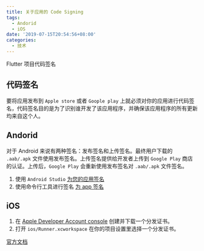 ```yaml
---
title: 关于应用的 Code Signing
tags:
  - Andorid
  - iOS
date: '2019-07-15T20:54:56+08:00'
categories:
  - 技术
---
```


Flutter 项目代码签名

## 代码签名

要将应用发布到 `Apple store` 或者 `Goople play` 上就必须对你的应用进行代码签名，代码签名目的是为了识别谁开发了该应用程序，并确保该应用程序的所有更新均来自这个人。

## Andorid

对于 Android 来说有两种签名：发布签名和上传签名。最终用户下载的 `.aab/.apk` 文件使用发布签名。上传签名提供给开发者上传到 `Google Play` 商店的认证。上传后，`Google Play` 会重新使用发布签名对 `.aab/.apk` 文件签名。

1. 使用 `Android Studio` [为您的应用签名](https://developer.android.google.cn/studio/publish/app-signing#sign-apk)
2. 使用命令行工具进行签名 [为 app 签名](https://flutter.cn/docs/deployment/android#signing-the-app)

## iOS

1. 在 [Apple Developer Account console](https://developer.apple.com/account/ios/certificate/) 创建并下载一个分发证书。
2. 打开 `ios/Runner.xcworkspace` 在你的项目设置里选择一个分发证书。

[官方文档](https://developer.apple.com/support/code-signing/)
